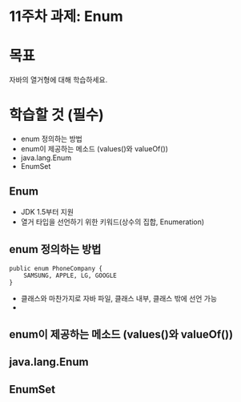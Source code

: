 # 11주차 과제: Enum



# 목표

자바의 열거형에 대해 학습하세요.



# 학습할 것 (필수)

- enum 정의하는 방법
- enum이 제공하는 메소드 (values()와 valueOf())
- java.lang.Enum
- EnumSet



## Enum

* JDK 1.5부터 지원
* 열거 타입을 선언하기 위한 키워드(상수의 집합, Enumeration)



## enum 정의하는 방법

```
public enum PhoneCompany {
    SAMSUNG, APPLE, LG, GOOGLE
}
```

* 클래스와 마찬가지로 자바 파일, 클래스 내부, 클래스 밖에 선언 가능
* 





## enum이 제공하는 메소드 (values()와 valueOf())



## java.lang.Enum



## EnumSet